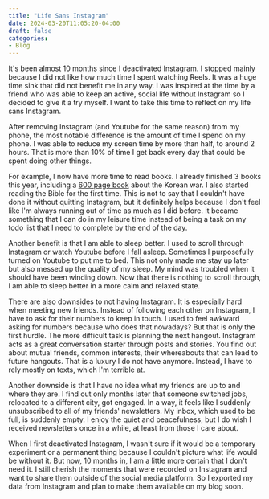 ```yaml
---
title: "Life Sans Instagram"
date: 2024-03-20T11:05:20-04:00
draft: false
categories:
- Blog
---
```


It's been almost 10 months since I deactivated Instagram. I stopped mainly because I did not like how much time I spent watching Reels. It was a huge time sink that did not benefit me in any way. I was inspired at the time by a friend who was able to keep an active, social life without Instagram so I decided to give it a try myself. I want to take this time to reflect on my life sans Instagram.

After removing Instagram (and Youtube for the same reason) from my phone, the most notable difference is the amount of time I spend on my phone. I was able to reduce my screen time by more than half, to around 2 hours. That is more than 10% of time I get back every day that could be spent doing other things.

For example, I now have more time to read books. I already finished 3 books this year, including a [600 page book](https://www.goodreads.com/en/book/show/448135) about the Korean war. I also started reading the Bible for the first time. This is not to say that I couldn't have done it without quitting Instagram, but it definitely helps because I don't feel like I'm always running out of time as much as I did before. It became something that I can do in my leisure time instead of being a task on my todo list that I need to complete by the end of the day.

Another benefit is that I am able to sleep better. I used to scroll through Instagram or watch Youtube before I fall asleep. Sometimes I purposefully turned on Youtube to put me to bed. This not only made me stay up later but also messed up the quality of my sleep. My mind was troubled when it should have been winding down. Now that there is nothing to scroll through, I am able to sleep better in a more calm and relaxed state.

There are also downsides to not having Instagram. It is especially hard when meeting new friends. Instead of following each other on Instagram, I have to ask for their numbers to keep in touch. I used to feel awkward asking for numbers because who does that nowadays? But that is only the first hurdle. The more difficult task is planning the next hangout. Instagram acts as a great conversation starter through posts and stories. You find out about mutual friends, common interests, their whereabouts that can lead to future hangouts. That is a luxury I do not have anymore. Instead, I have to rely mostly on texts, which I'm terrible at.

Another downside is that I have no idea what my friends are up to and where they are. I find out only months later that someone switched jobs, relocated to a different city, got engaged. In a way, it feels like I suddenly unsubscribed to all of my friends' newsletters. My inbox, which used to be full, is suddenly empty. I enjoy the quiet and peacefulness, but I do wish I received newsletters once in a while, at least from those I care about.

When I first deactivated Instagram, I wasn't sure if it would be a temporary experiment or a permanent thing because I couldn't picture what life would be without it. But now, 10 months in, I am a little more certain that I don't need it. I still cherish the moments that were recorded on Instagram and want to share them outside of the social media platform. So I exported my data from Instagram and plan to make them available on my blog soon.